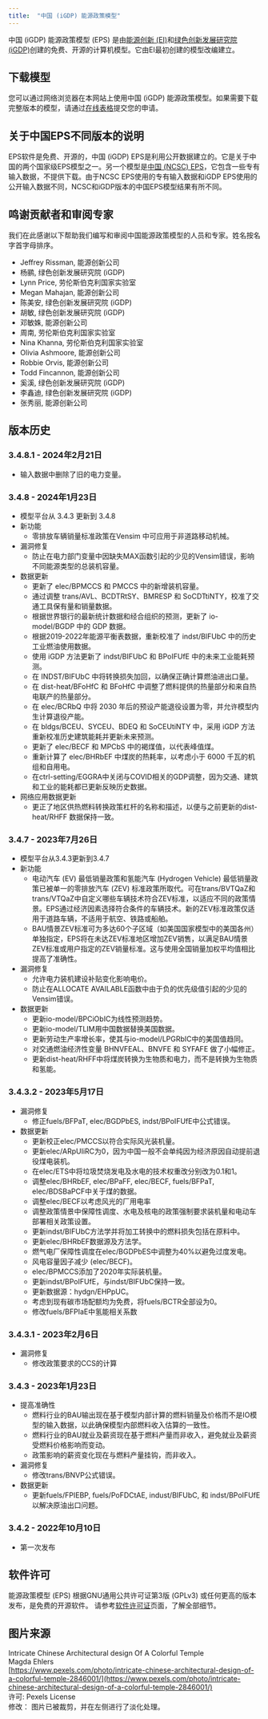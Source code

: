 ```yaml
---
title:  "中国 (iGDP) 能源政策模型"
---
```


中国 (iGDP) 能源政策模型 (EPS) 是由[能源创新 (EI)](https://energyinnovation.org/)和[绿色创新发展研究院 (iGDP)](http://www.igdp.cn/)创建的免费、开源的计算机模型。它由EI最初创建的模型改编建立。

## 下载模型

您可以通过网络浏览器在本网站上使用中国 (iGDP) 能源政策模型。如果需要下载完整版本的模型，请通过[在线表格](https://wkf.ms/3hIh7YF)提交您的申请。

## 关于中国EPS不同版本的说明

EPS软件是免费、开源的，中国 (iGDP) EPS是利用公开数据建立的。它是关于中国的两个国家级EPS模型之一。另一个模型是[中国 (NCSC) EPS](https://energypolicy.solutions/home/china/zh)，它包含一些专有输入数据，不提供下载。由于NCSC EPS使用的专有输入数据和iGDP EPS使用的公开输入数据不同，NCSC和iGDP版本的中国EPS模型结果有所不同。

## 鸣谢贡献者和审阅专家

我们在此感谢以下帮助我们编写和审阅中国能源政策模型的人员和专家。姓名按名字首字母排序。

* Jeffrey Rissman, 能源创新公司
* 杨鹂, 绿色创新发展研究院 (iGDP)
* Lynn Price, 劳伦斯伯克利国家实验室
* Megan Mahajan, 能源创新公司
* 陈美安, 绿色创新发展研究院 (iGDP)
* 胡敏, 绿色创新发展研究院 (iGDP)
* 邓敏姝, 能源创新公司
* 周南, 劳伦斯伯克利国家实验室
* Nina Khanna, 劳伦斯伯克利国家实验室
* Olivia Ashmoore, 能源创新公司
* Robbie Orvis, 能源创新公司
* Todd Fincannon, 能源创新公司
* 奚溪, 绿色创新发展研究院 (iGDP)
* 李鑫迪, 绿色创新发展研究院 (iGDP)
* 张秀丽, 能源创新公司

## 版本历史

### **3.4.8.1 - 2024年2月21日**

* 输入数据中删除了旧的电力变量。

### **3.4.8 - 2024年1月23日**

* 模型平台从 3.4.3 更新到 3.4.8
* 新功能
  * 零排放车辆销量标准政策在Vensim 中可应用于非道路移动机械。
* 漏洞修复
  * 防止在电力部门变量中因缺失MAX函数引起的少见的Vensim错误，影响不同能源类型的总装机容量。
* 数据更新
  * 更新了 elec/BPMCCS 和 PMCCS 中的新增装机容量。
  * 通过调整 trans/AVL、BCDTRtSY、BMRESP 和 SoCDTtiNTY，校准了交通工具保有量和销量数据。
  * 根据世界银行的最新统计数据和经合组织的预测，更新了 io-model/BGDP 中的 GDP 数据。
  * 根据2019-2022年能源平衡表数据，重新校准了 indst/BIFUbC 中的历史工业燃油使用数据。
  * 使用 iGDP 方法更新了 indst/BIFUbC 和 BPoIFUfE 中的未来工业能耗预测。
  * 在 INDST/BIFUbC 中将转换损失加回，以确保正确计算燃油进出口量。
  * 在 dist-heat/BFoHfC 和 BFoHfC 中调整了燃料提供的热量部分和来自热电联产的热量部分。
  * 在 elec/BCRbQ 中将 2030 年后的预设产能退役设置为零，并允许模型内生计算退役产能。
  * 在 bldgs/BCEU、SYCEU、BDEQ 和 SoCEUtiNTY 中，采用 iGDP 方法重新校准历史建筑能耗并更新未来预测。
  * 更新了 elec/BECF 和 MPCbS 中的褐煤值，以代表峰值煤。
  * 重新计算了 elec/BHRbEF 中煤炭的热耗率，以考虑小于 6000 千瓦的机组和自用电。
  * 在ctrl-setting/EGGRA中关闭与COVID相关的GDP调整，因为交通、建筑和工业的能耗都已更新反映历史数据。
* 网络应用数据更新
  * 更正了地区供热燃料转换政策杠杆的名称和描述，以便与之前更新的dist-heat/RHFF 数据保持一致。


### **3.4.7 - 2023年7月26日**

* 模型平台从3.4.3更新到3.4.7
* 新功能
  * 电动汽车 (EV) 最低销量政策和氢能汽车 (Hydrogen Vehicle) 最低销量政策已被单一的零排放汽车 (ZEV) 标准政策所取代。可在trans/BVTQaZ和trans/VTQaZ中自定义哪些车辆技术符合ZEV标准，以适应不同的政策情景。EPS通过经济因素选择符合条件的车辆技术。新的ZEV标准政策仅适用于道路车辆，不适用于航空、铁路或船舶。
  * BAU情景ZEV标准可为多达60个子区域（如美国国家模型中的美国各州）单独指定，EPS将在未达ZEV标准地区增加ZEV销售，以满足BAU情景ZEV标准或用户指定的ZEV销量标准。这与使用全国销量加权平均值相比提高了准确性。
* 漏洞修复
  * 允许电力装机建设补贴变化影响电价。
  * 防止在ALLOCATE AVAILABLE函数中由于负的优先级值引起的少见的Vensim错误。
* 数据更新
  * 更新io-model/BPCiObIC为线性预测趋势。
  * 更新io-model/TLIM用中国数据替换美国数据。
  * 更新劳动生产率增长率，使其与io-model/LPGRbIC中的美国值趋同。
  * 对交通燃油经济性变量 BHNVFEAL、BNVFE 和 SYFAFE 做了小幅修正。
  * 更新dist-heat/RHFF中将煤炭转换为生物质和电力，而不是转换为生物质和氢能。

### **3.4.3.2 - 2023年5月17日**

* 漏洞修复
  * 修正fuels/BFPaT, elec/BGDPbES, indst/BPoIFUfE中公式错误。
* 数据更新
  * 更新校正elec/PMCCS以符合实际风光装机量。
  * 更新elec/ARpUIiRC为0，因为中国一般不会单纯因为经济原因自动提前退役煤电装机。
  * 在elec/ETS中将垃圾焚烧发电及水电的技术权重改分别改为0.1和1。
  * 调整elec/BHRbEF, elec/BPaFF, elec/BECF, fuels/BFPaT, elec/BDSBaPCF中关于煤的数据。
  * 调整elec/BECF以考虑风光的厂用电率
  * 调整政策情景中保障性调度、水电及核电的政策强制要求装机量和电动车部署相关政策设置。
  * 更新indst/BIFUbC方法学并将加工转换中的燃料损失包括在原料中。
  * 更新elec/BHRbEF数据源及方法学。
  * 燃气电厂保障性调度在elec/BGDPbES中调整为40%以避免过度发电。
  * 风电容量因子减少 (elec/BECF)。
  * elec/BPMCCS添加了2020年实际装机量。
  * 更新indst/BPoIFUfE，与indst/BIFUbC保持一致。
  * 更新数据源：hydgn/EHPpUC。
  * 考虑到现有碳市场配额均为免费，将fuels/BCTR全部设为0。
  * 修改fuels/BFPIaE中氢能相关系数

### **3.4.3.1 - 2023年2月6日**
* 漏洞修复
  * 修改政策要求的CCS的计算

### **3.4.3 - 2023年1月23日**

* 提高准确性
  * 燃料行业的BAU输出现在基于模型内部计算的燃料销量及价格而不是IO模型的输入数据，以此确保模型内部燃料收入估算的一致性。
  * 燃料行业的BAU就业及薪资现在基于燃料产量而非收入，避免就业及薪资受燃料价格影响而变动。
  * 政策影响的薪资变化现在与燃料产量挂钩，而非收入。
* 漏洞修复
  * 修改trans/BNVP公式错误。
* 数据更新
  * 更新fuels/FPIEBP, fuels/PoFDCtAE, indust/BIFUbC, 和 indst/BPoIFUfE以解决原油出口问题。
  
### **3.4.2 - 2022年10月10日**

* 第一次发布

## 软件许可

能源政策模型 (EPS) 根据GNU通用公共许可证第3版 (GPLv3) 或任何更高的版本发布，是免费的开源软件。 请参考[软件许可证](../software-license)页面，了解全部细节。

## 图片来源
Intricate Chinese Architectural design Of A Colorful Temple<br/>
Magda Ehlers<br/>
[https://www.pexels.com/photo/intricate-chinese-architectural-design-of-a-colorful-temple-2846001/](https://www.pexels.com/photo/intricate-chinese-architectural-design-of-a-colorful-temple-2846001/)<br/>
许可: Pexels License<br/>
修改： 图片已被裁剪，并在左侧进行了淡化处理。<br/>
